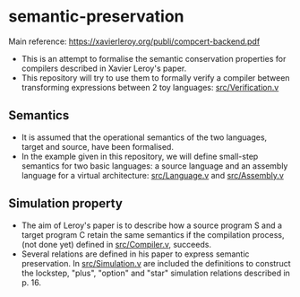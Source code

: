 # semantic-preservation

Main reference: https://xavierleroy.org/publi/compcert-backend.pdf

- This is an attempt to formalise the semantic conservation properties for compilers described in Xavier Leroy's paper.
- This repository will try to use them to formally verify a compiler between transforming expressions between 2 toy languages: [src/Verification.v](src/Verification.v)

## Semantics

- It is assumed that the operational semantics of the two languages, target and source, have been formalised.
- In the example given in this repository, we will define small-step semantics for two basic languages: a source language and an assembly language for a virtual architecture: [src/Language.v](src/Language.v) and [src/Assembly.v](src/Assembly.v)
  
## Simulation property

- The aim of Leroy's paper is to describe how a source program S and a target program C retain the same semantics if the compilation process, (not done yet) defined in [src/Compiler.v](src/Compiler.v), succeeds. 
- Several relations are defined in his paper to express semantic preservation. In [src/Simulation.v](src/Simulation.v) are included the definitions to construct the lockstep, "plus", "option" and "star" simulation relations described in p. 16.
